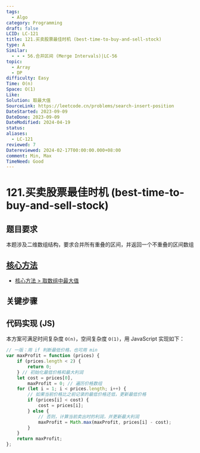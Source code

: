 ```yaml
---
tags:
  - Algo
category: Programming
draft: false
LCID: LC-121
title: 121.买卖股票最佳时机 (best-time-to-buy-and-sell-stock)
type: A
Similar:
  - - - 56.合并区间 (Merge Intervals)|LC-56
topic:
  - Array
  - DP
difficulty: Easy
Time: O(n)
Space: O(1)
Like: 
Solution: 取最大值
SourceLink: https://leetcode.cn/problems/search-insert-position
DateStarted: 2023-09-09
DateDone: 2023-09-09
DateModified: 2024-04-19
status: 
aliases:
  - LC-121
reviewed: 7
Datereviewed: 2024-02-17T00:00:00.000+08:00
comment: Min, Max
TimeNeed: Good
---
```


# 121.买卖股票最佳时机 (best-time-to-buy-and-sell-stock)

## 题目要求

本题涉及二维数组结构，要求合并所有重叠的区间，并返回一个不重叠的区间数组

## [核心方法](核心方法)

- [核心方法 > 取数组中最大值](核心方法#取数组中最大值)

## 关键步骤

## 代码实现 (JS)

本方案可满足时间复杂度 `O(n)`，空间复杂度 `O(1)`，用 JavaScript 实现如下：

```js
// 一版：用 if 判断最低价格，也可用 min
var maxProfit = function (prices) {
	if (prices.length < 2) {
		return 0;
	} // 初始化最低价格和最大利润
	let cost = prices[0],
		maxProfit = 0; // 遍历价格数组
	for (let i = 1; i < prices.length; i++) {
		// 如果当前价格比之前记录的最低价格还低，更新最低价格
		if (prices[i] < cost) {
			cost = prices[i];
		} else {
			// 否则，计算当前卖出时的利润，并更新最大利润
			maxProfit = Math.max(maxProfit, prices[i] - cost);
		}
	}
	return maxProfit;
};
```

